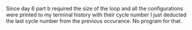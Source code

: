 Since day 6 part b required the size of the loop and all the configurations
were printed to my terminal history with their cycle number I just deducted the
last cycle number from the previous occurance. No program for that.
